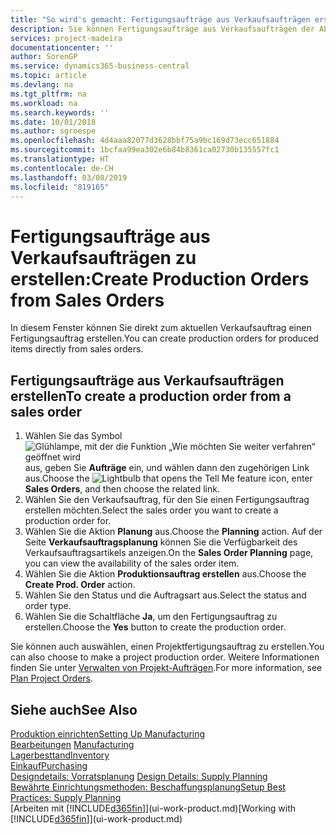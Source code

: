 ```yaml
---
title: "So wird's gemacht: Fertigungsaufträge aus Verkaufsaufträgen erstellen | Microsoft Docs"
description: Sie können Fertigungsaufträge aus Verkaufsaufträgen der Abteilung Vertrieb und Marketing erstellen.
services: project-madeira
documentationcenter: ''
author: SorenGP
ms.service: dynamics365-business-central
ms.topic: article
ms.devlang: na
ms.tgt_pltfrm: na
ms.workload: na
ms.search.keywords: ''
ms.date: 10/01/2018
ms.author: sgroespe
ms.openlocfilehash: 4d4aaa82077d3628bbf75a9bc169d73ecc651884
ms.sourcegitcommit: 1bcfaa99ea302e6b84b8361ca02730b135557fc1
ms.translationtype: HT
ms.contentlocale: de-CH
ms.lasthandoff: 03/08/2019
ms.locfileid: "819165"
---
```

# <a name="create-production-orders-from-sales-orders"></a><span data-ttu-id="0f0e0-103">Fertigungsaufträge aus Verkaufsaufträgen zu erstellen:</span><span class="sxs-lookup"><span data-stu-id="0f0e0-103">Create Production Orders from Sales Orders</span></span>
<span data-ttu-id="0f0e0-104">In diesem Fenster können Sie direkt zum aktuellen Verkaufsauftrag einen Fertigungsauftrag erstellen.</span><span class="sxs-lookup"><span data-stu-id="0f0e0-104">You can create production orders for produced items directly from sales orders.</span></span>  

## <a name="to-create-a-production-order-from-a-sales-order"></a><span data-ttu-id="0f0e0-105">Fertigungsaufträge aus Verkaufsaufträgen erstellen</span><span class="sxs-lookup"><span data-stu-id="0f0e0-105">To create a production order from a sales order</span></span>  

1.  <span data-ttu-id="0f0e0-106">Wählen Sie das Symbol ![Glühlampe, mit der die Funktion „Wie möchten Sie weiter verfahren“ geöffnet wird](media/ui-search/search_small.png "Wie möchten Sie weiter verfahren?") aus, geben Sie **Aufträge** ein, und wählen dann den zugehörigen Link aus.</span><span class="sxs-lookup"><span data-stu-id="0f0e0-106">Choose the ![Lightbulb that opens the Tell Me feature](media/ui-search/search_small.png "Tell me what you want to do") icon, enter **Sales Orders**, and then choose the related link.</span></span>  
2.  <span data-ttu-id="0f0e0-107">Wählen Sie den Verkaufsauftrag, für den Sie einen Fertigungsauftrag erstellen möchten.</span><span class="sxs-lookup"><span data-stu-id="0f0e0-107">Select the sales order you want to create a production order for.</span></span>  
3.  <span data-ttu-id="0f0e0-108">Wählen Sie die Aktion **Planung** aus.</span><span class="sxs-lookup"><span data-stu-id="0f0e0-108">Choose the **Planning** action.</span></span> <span data-ttu-id="0f0e0-109">Auf der Seite **Verkaufsauftragsplanung** können Sie die Verfügbarkeit des Verkaufsauftragsartikels anzeigen.</span><span class="sxs-lookup"><span data-stu-id="0f0e0-109">On the **Sales Order Planning** page, you can view the availability of the sales order item.</span></span>  
4.  <span data-ttu-id="0f0e0-110">Wählen Sie die Aktion **Produktionsauftrag erstellen** aus.</span><span class="sxs-lookup"><span data-stu-id="0f0e0-110">Choose the **Create Prod. Order** action.</span></span>  
5.  <span data-ttu-id="0f0e0-111">Wählen Sie den Status und die Auftragsart aus.</span><span class="sxs-lookup"><span data-stu-id="0f0e0-111">Select the status and order type.</span></span>  
6.  <span data-ttu-id="0f0e0-112">Wählen Sie die Schaltfläche **Ja**, um den Fertigungsauftrag zu erstellen.</span><span class="sxs-lookup"><span data-stu-id="0f0e0-112">Choose the **Yes** button to create the production order.</span></span>

<span data-ttu-id="0f0e0-113">Sie können auch auswählen, einen Projektfertigungsauftrag zu erstellen.</span><span class="sxs-lookup"><span data-stu-id="0f0e0-113">You can also choose to make a project production order.</span></span> <span data-ttu-id="0f0e0-114">Weitere Informationen finden Sie unter [Verwalten von Projekt-Aufträgen](production-how-to-plan-project-orders.md).</span><span class="sxs-lookup"><span data-stu-id="0f0e0-114">For more information, see [Plan Project Orders](production-how-to-plan-project-orders.md).</span></span>   

## <a name="see-also"></a><span data-ttu-id="0f0e0-115">Siehe auch</span><span class="sxs-lookup"><span data-stu-id="0f0e0-115">See Also</span></span>  
[<span data-ttu-id="0f0e0-116">Produktion einrichten</span><span class="sxs-lookup"><span data-stu-id="0f0e0-116">Setting Up Manufacturing</span></span>](production-configure-production-processes.md)  
<span data-ttu-id="0f0e0-117">[Bearbeitungen](production-manage-manufacturing.md)  </span><span class="sxs-lookup"><span data-stu-id="0f0e0-117">[Manufacturing](production-manage-manufacturing.md)  </span></span>  
[<span data-ttu-id="0f0e0-118">Lagerbesttand</span><span class="sxs-lookup"><span data-stu-id="0f0e0-118">Inventory</span></span>](inventory-manage-inventory.md)  
[<span data-ttu-id="0f0e0-119">Einkauf</span><span class="sxs-lookup"><span data-stu-id="0f0e0-119">Purchasing</span></span>](purchasing-manage-purchasing.md)  
<span data-ttu-id="0f0e0-120">[Designdetails: Vorratsplanung](design-details-supply-planning.md) </span><span class="sxs-lookup"><span data-stu-id="0f0e0-120">[Design Details: Supply Planning](design-details-supply-planning.md) </span></span>  
[<span data-ttu-id="0f0e0-121">Bewährte Einrichtungsmethoden: Beschaffungsplanung</span><span class="sxs-lookup"><span data-stu-id="0f0e0-121">Setup Best Practices: Supply Planning</span></span>](setup-best-practices-supply-planning.md)  
<span data-ttu-id="0f0e0-122">[Arbeiten mit [!INCLUDE[d365fin](includes/d365fin_md.md)]](ui-work-product.md)</span><span class="sxs-lookup"><span data-stu-id="0f0e0-122">[Working with [!INCLUDE[d365fin](includes/d365fin_md.md)]](ui-work-product.md)</span></span>

